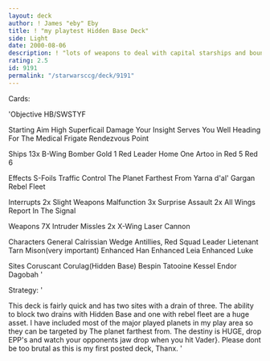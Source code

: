 ```yaml
---
layout: deck
author: ! James "eby" Eby
title: ! "my playtest Hidden Base Deck"
side: Light
date: 2000-08-06
description: ! "lots of weapons to deal with capital starships and bounty hunter ships"
rating: 2.5
id: 9191
permalink: "/starwarsccg/deck/9191"
---
```

Cards: 

'Objective
HB/SWSTYF

Starting
Aim High
Superficail Damage
Your Insight Serves You Well
Heading For The Medical Frigate
Rendezvous Point

Ships
13x B-Wing Bomber
Gold 1
Red Leader
Home One
Artoo in Red 5
Red 6

Effects
S-Foils
Traffic Control
The Planet Farthest From
Yarna d'al' Gargan
Rebel Fleet

Interrupts
2x Slight Weapons Malfunction
3x Surprise Assault
2x All Wings Report In
The Signal

Weapons
7X Intruder Missles
2x X-Wing Laser Cannon

Characters
General Calrissian
Wedge Antillies, Red Squad Leader
Lietenant Tarn Mison(very important)
Enhanced Han
Enhanced Leia
Enhanced Luke

Sites
Coruscant
Corulag(Hidden Base)
Bespin
Tatooine
Kessel
Endor
Dagobah
'

Strategy: '

This deck is fairly quick and has two sites with a drain of three. The ability to block two drains with Hidden Base and one with rebel fleet are a huge asset. I have included most of the major played planets in my play area so they can be targeted by The planet farthest from. The destiny is HUGE, drop EPP's and watch your opponents jaw drop when you hit Vader}.
Please dont be too brutal as this is my first posted deck, Thanx.
'
